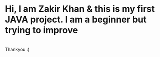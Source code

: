 # Hi, I am Zakir Khan & this is my first JAVA project. I am a beginner but trying to improve 
<br>
Thankyou :)
 
